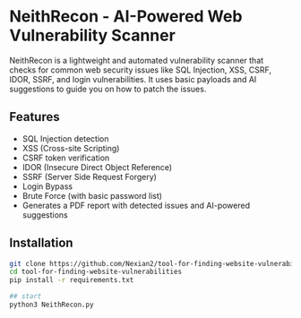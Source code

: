 # NeithRecon - AI-Powered Web Vulnerability Scanner

NeithRecon is a lightweight and automated vulnerability scanner that checks for common web security issues like SQL Injection, XSS, CSRF, IDOR, SSRF, and login vulnerabilities. It uses basic payloads and AI suggestions to guide you on how to patch the issues.

## Features

- SQL Injection detection
- XSS (Cross-site Scripting)
- CSRF token verification
- IDOR (Insecure Direct Object Reference)
- SSRF (Server Side Request Forgery)
- Login Bypass
- Brute Force (with basic password list)
- Generates a PDF report with detected issues and AI-powered suggestions

## Installation

```bash
git clone https://github.com/Nexian2/tool-for-finding-website-vulnerabilities
cd tool-for-finding-website-vulnerabilities
pip install -r requirements.txt

## start
python3 NeithRecon.py
